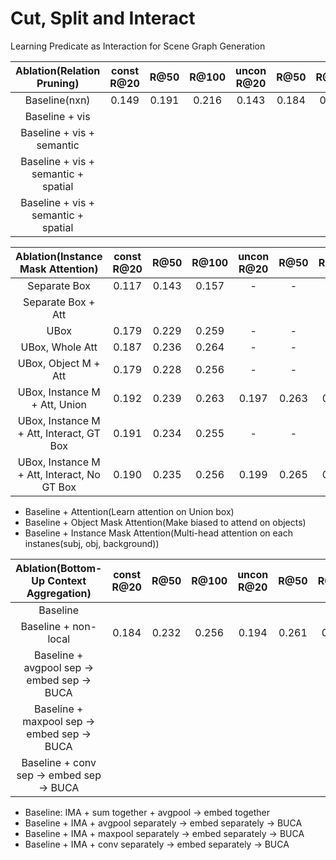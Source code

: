 # Cut, Split and Interact
Learning Predicate as Interaction for Scene Graph Generation 

| Ablation(Relation Pruning)        |const R@20| R@50 | R@100 |uncon R@20| R@50 | R@100 |
|:---------------------------------:|:--------:|:----:|:-----:|:--------:|:----:|:-----:|
|Baseline(nxn)                      |  0.149   | 0.191| 0.216 |  0.143   | 0.184| 0.208 |
|Baseline + vis                     |          |      |       |          |      |       |
|Baseline + vis + semantic          |          |      |       |          |      |       |
|Baseline + vis + semantic + spatial|          |      |       |          |      |       |
|Baseline + vis + semantic + spatial|          |      |       |          |      |       |

| Ablation(Instance Mask Attention)           | const R@20 | R@50 | R@100 |uncon R@20| R@50 | R@100 |
|:-------------------------------------------:|:----------:|:----:|:-----:|:--------:|:----:|:-----:|
|Separate Box                                 |    0.117   | 0.143| 0.157 |     -    |  -   |   -   |
|Separate Box + Att                           |            |      |       |          |      |       |
|UBox                                         |    0.179   | 0.229| 0.259 |     -    |  -   |   -   |
|UBox, Whole Att                              |    0.187   | 0.236| 0.264 |     -    |  -   |   -   |
|UBox, Object M + Att                         |    0.179   | 0.228| 0.256 |     -    |  -   |   -   |
|UBox, Instance M + Att, Union                |    0.192 	 | 0.239| 0.263 |   0.197  | 0.263| 0.308 |
|UBox, Instance M + Att, Interact, GT Box     |    0.191   | 0.234| 0.255 |     -    |  -   |   -   |
|UBox, Instance M + Att, Interact, No GT Box  |    0.190   | 0.235| 0.256 |   0.199  | 0.265| 0.311 |

- Baseline + Attention(Learn attention on Union box)
- Baseline + Object Mask Attention(Make biased to attend on objects)
- Baseline + Instance Mask Attention(Multi-head attention on each instanes(subj, obj, background))

| Ablation(Bottom-Up Context Aggregation)     |const R@20| R@50 | R@100 |uncon R@20| R@50 | R@100 |
|:-------------------------------------------:|:--------:|:----:|:-----:|:--------:|:----:|:-----:|
|Baseline                                     |          |      |       |          |      |       |
|Baseline + non-local                         |  0.184	 | 0.232|	0.256 |   0.194  | 0.261|  0.308|
|Baseline + avgpool sep -> embed sep -> BUCA  |          |      |       |          |      |       |
|Baseline + maxpool sep -> embed sep -> BUCA  |          |      |       |          |      |       |
|Baseline + conv sep -> embed sep -> BUCA     |          |      |       |          |      |       |

- Baseline: IMA + sum together + avgpool -> embed together
- Baseline + IMA + avgpool separately -> embed separately -> BUCA
- Baseline + IMA + maxpool separately -> embed separately -> BUCA
- Baseline + IMA + conv separately -> embed separately -> BUCA
